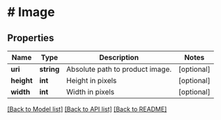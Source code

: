 # # Image

## Properties

Name | Type | Description | Notes
------------ | ------------- | ------------- | -------------
**uri** | **string** | Absolute path to product image. | [optional]
**height** | **int** | Height in pixels | [optional]
**width** | **int** | Width in pixels | [optional]

[[Back to Model list]](../../README.md#models) [[Back to API list]](../../README.md#endpoints) [[Back to README]](../../README.md)
